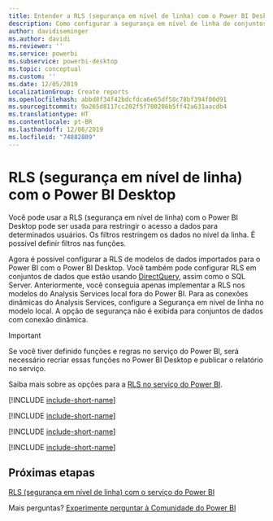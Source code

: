 ```yaml
---
title: Entender a RLS (segurança em nível de linha) com o Power BI Desktop
description: Como configurar a segurança em nível de linha de conjuntos de dados importados e o DirectQuery no Power BI Desktop.
author: davidiseminger
ms.author: davidi
ms.reviewer: ''
ms.service: powerbi
ms.subservice: powerbi-desktop
ms.topic: conceptual
ms.custom: ''
ms.date: 12/05/2019
LocalizationGroup: Create reports
ms.openlocfilehash: abbd8f34f42bdcfdca6e65df58c78bf394f00d91
ms.sourcegitcommit: 9a265d8117cc202f5f700286b5ff42a631aacdb4
ms.translationtype: HT
ms.contentlocale: pt-BR
ms.lasthandoff: 12/06/2019
ms.locfileid: "74882809"
---
```

# <a name="row-level-security-rls-with-power-bi-desktop"></a>RLS (segurança em nível de linha) com o Power BI Desktop

Você pode usar a RLS (segurança em nível de linha) com o Power BI Desktop pode ser usada para restringir o acesso a dados para determinados usuários. Os filtros restringem os dados no nível da linha. É possível definir filtros nas funções.

Agora é possível configurar a RLS de modelos de dados importados para o Power BI com o Power BI Desktop. Você também pode configurar RLS em conjuntos de dados que estão usando [DirectQuery](desktop-use-directquery.md), assim como o SQL Server. Anteriormente, você conseguia apenas implementar a RLS nos modelos do Analysis Services local fora do Power BI. Para as conexões dinâmicas do Analysis Services, configure a Segurança em nível de linha no modelo local. A opção de segurança não é exibida para conjuntos de dados com conexão dinâmica.

> [!IMPORTANT]
> Se você tiver definido funções e regras no serviço do Power BI, será necessário recriar essas funções no Power BI Desktop e publicar o relatório no serviço.

Saiba mais sobre as opções para a [RLS no serviço do Power BI](service-admin-rls.md).

[!INCLUDE [include-short-name](./includes/rls-desktop-define-roles.md)]

[!INCLUDE [include-short-name](./includes/rls-desktop-view-as-roles.md)]

[!INCLUDE [include-short-name](./includes/rls-limitations.md)]

[!INCLUDE [include-short-name](./includes/rls-faq.md)]

## <a name="next-steps"></a>Próximas etapas

[RLS (segurança em nível de linha) com o serviço do Power BI](service-admin-rls.md)  

Mais perguntas? [Experimente perguntar à Comunidade do Power BI](https://community.powerbi.com/)